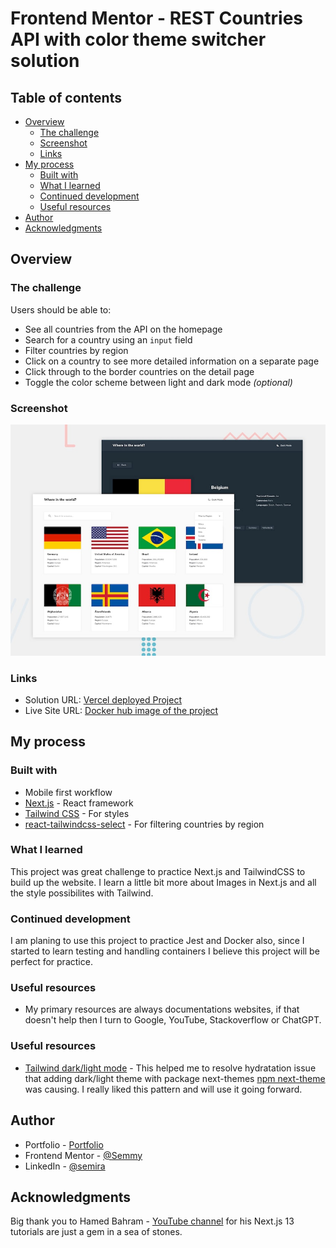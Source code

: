# Frontend Mentor - REST Countries API with color theme switcher solution

## Table of contents

- [Overview](#overview)
  - [The challenge](#the-challenge)
  - [Screenshot](#screenshot)
  - [Links](#links)
- [My process](#my-process)
  - [Built with](#built-with)
  - [What I learned](#what-i-learned)
  - [Continued development](#continued-development)
  - [Useful resources](#useful-resources)
- [Author](#author)
- [Acknowledgments](#acknowledgments)

## Overview

### The challenge

Users should be able to:

- See all countries from the API on the homepage
- Search for a country using an `input` field
- Filter countries by region
- Click on a country to see more detailed information on a separate page
- Click through to the border countries on the detail page
- Toggle the color scheme between light and dark mode _(optional)_

### Screenshot

![](./public/design//desktop-preview.jpg)

### Links

- Solution URL: [Vercel deployed Project](https://your-solution-url.com)
- Live Site URL: [Docker hub image of the project](https://your-live-site-url.com)

## My process

### Built with

- Mobile first workflow
- [Next.js](https://nextjs.org/) - React framework
- [Tailwind CSS](https://tailwindcss.com/) - For styles
- [react-tailwindcss-select](https://www.npmjs.com/package/react-tailwindcss-select) - For filtering countries by region

### What I learned

This project was great challenge to practice Next.js and TailwindCSS to build up the website.
I learn a little bit more about Images in Next.js and all the style possibilites with Tailwind.

### Continued development

I am planing to use this project to practice Jest and Docker also, since I started to learn testing and handling containers I believe this project will be perfect for practice.

### Useful resources

- My primary resources are always documentations websites, if that doesn't help then I turn to Google, YouTube, Stackoverflow or ChatGPT.

### Useful resources

- [Tailwind dark/light mode](https://www.youtube.com/watch?v=RTAJ-enfums) - This helped me to resolve hydratation issue that adding dark/light theme with package next-themes [npm next-theme](https://www.npmjs.com/package/next-themes) was causing. I really liked this pattern and will use it going forward.

## Author

- Portfolio - [Portfolio](https://portfolio2023-git-master-semmyk.vercel.app/)
- Frontend Mentor - [@Semmy](https://www.frontendmentor.io/profile/JSdevS-coder)
- LinkedIn - [@semira](https://www.linkedin.com/in/semira-kubat-81724720a/)

## Acknowledgments

Big thank you to Hamed Bahram - [YouTube channel](https://www.youtube.com/@hamedbahram) for his Next.js 13 tutorials are just a gem in a sea of stones.
